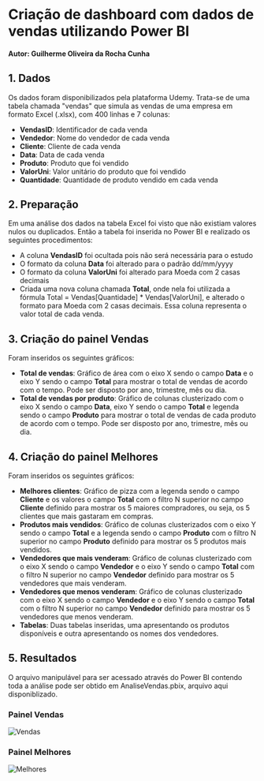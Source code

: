 # Criação de dashboard com dados de vendas utilizando Power BI
#### Autor: Guilherme Oliveira da Rocha Cunha

## 1. Dados
Os dados foram disponibilizados pela plataforma Udemy. Trata-se de uma tabela chamada "vendas" que simula as vendas de uma empresa em formato Excel (.xlsx), com 400 linhas e 7 colunas:
- **VendasID**: Identificador de cada venda
- **Vendedor**: Nome do vendedor de cada venda
- **Cliente**: Cliente de cada venda
- **Data**: Data de cada venda
- **Produto**: Produto que foi vendido
- **ValorUni**: Valor unitário do produto que foi vendido
- **Quantidade**: Quantidade de produto vendido em cada venda

## 2. Preparação
Em uma análise dos dados na tabela Excel foi visto que não existiam valores nulos ou duplicados. Então a tabela foi inserida no Power BI e realizado os seguintes procedimentos:
- A coluna **VendasID** foi ocultada pois não será necessária para o estudo
- O formato da coluna **Data** foi alterado para o padrão dd/mm/yyyy
- O formato da coluna **ValorUni** foi alterado para Moeda com 2 casas decimais
- Criada uma nova coluna chamada **Total**, onde nela foi utilizada a fórmula Total = Vendas[Quantidade] * Vendas[ValorUni], e alterado o formato para Moeda com 2 casas decimais. Essa coluna representa o valor total de cada venda.

## 3. Criação do painel Vendas
Foram inseridos os seguintes gráficos:
- **Total de vendas**: Gráfico de área com o eixo X sendo o campo **Data** e o eixo Y sendo o campo **Total** para mostrar o total de vendas de acordo com o tempo. Pode ser disposto por ano, trimestre, mês ou dia.
- **Total de vendas por produto**: Gráfico de colunas clusterizado com o eixo X sendo o campo **Data**, eixo Y sendo o campo **Total** e legenda sendo o campo **Produto** para mostrar o total de vendas de cada produto de acordo com o tempo. Pode ser disposto por ano, trimestre, mês ou dia.

## 4. Criação do painel Melhores
Foram inseridos os seguintes gráficos:
- **Melhores clientes**: Gráfico de pizza com a legenda sendo o campo **Cliente** e os valores o campo **Total** com o filtro N superior no campo **Cliente** definido para mostrar os 5 maiores compradores, ou seja, os 5 clientes que mais gastaram em compras.
- **Produtos mais vendidos**: Gráfico de colunas clusterizados com o eixo Y sendo o campo **Total** e a legenda sendo o campo **Produto** com o filtro N superior no campo **Produto** definido para mostrar os 5 produtos mais vendidos.
- **Vendedores que mais venderam**: Gráfico de colunas clusterizado com o eixo X sendo o campo **Vendedor** e o eixo Y sendo o campo **Total** com o filtro N superior no campo **Vendedor** definido para mostrar os 5 vendedores que mais venderam.
- **Vendedores que menos venderam**: Gráfico de colunas clusterizado com o eixo X sendo o campo **Vendedor** e o eixo Y sendo o campo **Total** com o filtro N superior no campo **Vendedor** definido para mostrar os 5 vendedores que menos venderam.
- **Tabelas**: Duas tabelas inseridas, uma apresentando os produtos disponíveis e outra apresentando os nomes dos vendedores.

## 5. Resultados
O arquivo manipulável para ser acessado através do Power BI contendo toda a análise pode ser obtido em AnaliseVendas.pbix, arquivo aqui disponiblizado.
### Painel Vendas
![Vendas](https://github.com/Gui-lherme-Oliv/Dashboard_Vendas/assets/123426025/ed3742cf-ec53-4a90-bfb4-0e01ad7e5a4c)
### Painel Melhores
![Melhores](https://github.com/Gui-lherme-Oliv/Dashboard_Vendas/assets/123426025/0be1b160-5f57-40ff-b0c6-d9bc9a7e9e34)














